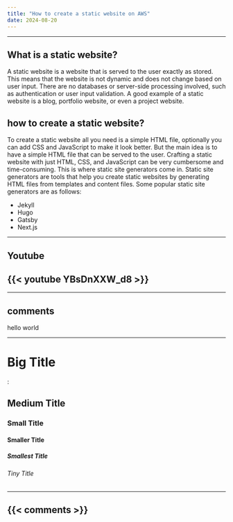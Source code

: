 ```yaml
---
title: "How to create a static website on AWS"
date: 2024-08-20
---
```


---

## What is a static website?

A static website is a website that is served to the user exactly as stored. This means that the website is not dynamic and does not change based on user input. There are no databases or server-side processing involved, such as authentication or user input validation. A good example of a static website is a blog, portfolio website, or even a project website.

## how to create a static website?

To create a static website all you need is a simple HTML file, optionally you can add CSS and JavaScript to make it look better. But the main idea is to have a simple HTML file that can be served to the user.
Crafting a static website with just HTML, CSS, and JavaScript can be very cumbersome and time-consuming. This is where static site generators come in. Static site generators are tools that help you create static websites by generating HTML files from templates and content files. Some popular static site generators are as follows:

- Jekyll
- Hugo
- Gatsby
- Next.js

---

## Youtube

## {{< youtube YBsDnXXW_d8 >}}

---

## comments

hello world

---

# Big Title

:

## Medium Title

### Small Title

#### Smaller Title

##### Smallest Title

###### Tiny Title

---

## {{< comments >}}
